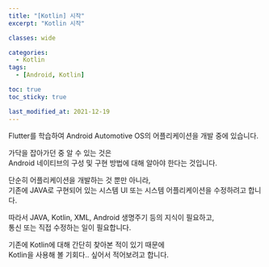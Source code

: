 ```yaml
---
title: "[Kotlin] 시작"
excerpt: "Kotlin 시작"

classes: wide

categories:
  - Kotlin
tags:
  - [Android, Kotlin]

toc: true
toc_sticky: true

last_modified_at: 2021-12-19
---
```


Flutter를 학습하여 Android Automotive OS의 어플리케이션을 개발 중에 있습니다.

가닥을 잡아가던 중 알 수 있는 것은   
Android 네이티브의 구성 및 구현 방법에 대해 알아야 한다는 것입니다.

단순히 어플리케이션을 개발하는 것 뿐만 아니라,   
기존에 JAVA로 구현되어 있는 시스템 UI 또는 시스템 어플리케이션을 수정하려고 합니다.

따라서 JAVA, Kotlin, XML, Android 생명주기 등의 지식이 필요하고,   
통신 또는 직접 수정하는 일이 필요합니다.

기존에 Kotlin에 대해 간단히 찾아본 적이 있기 때문에   
Kotlin을 사용해 볼 기회다.. 싶어서 적어보려고 합니다.